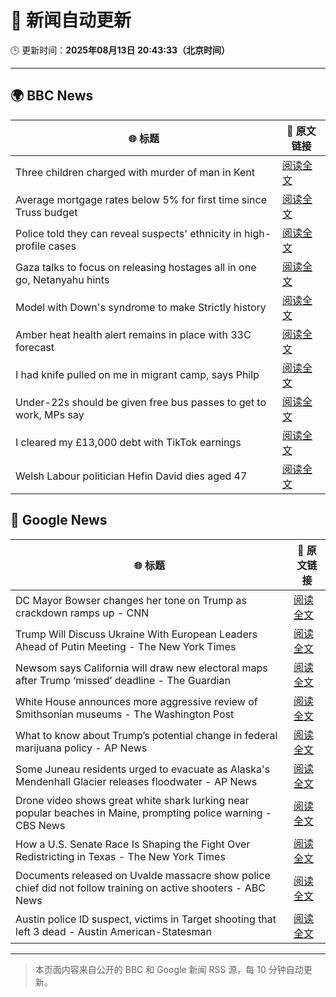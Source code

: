# 🧠 新闻自动更新

🕒 更新时间：**2025年08月13日 20:43:33（北京时间）**

---

## 🌍 BBC News

| 🌐 标题 | 🔗 原文链接 |
|--------|-------------|
| Three children charged with murder of man in Kent | [阅读全文](https://www.bbc.com/news/articles/cgr99lkjlk4o?at_medium=RSS&at_campaign=rss) |
| Average mortgage rates below 5% for first time since Truss budget | [阅读全文](https://www.bbc.com/news/articles/c4gzv41kw3jo?at_medium=RSS&at_campaign=rss) |
| Police told they can reveal suspects' ethnicity in high-profile cases | [阅读全文](https://www.bbc.com/news/articles/c5ypgg28nvpo?at_medium=RSS&at_campaign=rss) |
| Gaza talks to focus on releasing hostages all in one go, Netanyahu hints | [阅读全文](https://www.bbc.com/news/articles/c9vd734vv0yo?at_medium=RSS&at_campaign=rss) |
| Model with Down's syndrome to make Strictly history | [阅读全文](https://www.bbc.com/news/articles/cly3318nrmpo?at_medium=RSS&at_campaign=rss) |
| Amber heat health alert remains in place with 33C forecast | [阅读全文](https://www.bbc.com/news/articles/c5y3v8l5d1go?at_medium=RSS&at_campaign=rss) |
| I had knife pulled on me in migrant camp, says Philp | [阅读全文](https://www.bbc.com/news/articles/cx2xj7g8vj0o?at_medium=RSS&at_campaign=rss) |
| Under-22s should be given free bus passes to get to work, MPs say | [阅读全文](https://www.bbc.com/news/articles/c9877kg42wjo?at_medium=RSS&at_campaign=rss) |
| I cleared my £13,000 debt with TikTok earnings | [阅读全文](https://www.bbc.com/news/articles/crmkyzvy4m8o?at_medium=RSS&at_campaign=rss) |
| Welsh Labour politician Hefin David dies aged 47 | [阅读全文](https://www.bbc.com/news/articles/cq58j18w32no?at_medium=RSS&at_campaign=rss) |

## 📰 Google News

| 🌐 标题 | 🔗 原文链接 |
|--------|-------------|
| DC Mayor Bowser changes her tone on Trump as crackdown ramps up - CNN | [阅读全文](https://news.google.com/rss/articles/CBMiggFBVV95cUxOUU8yS2tRc2E5WDI5SFdWemg0ZVdZMGlzMW9hbFVEVDhSb2xSS1RyeC1qVmlDQ1pUOFA5TEdUY0hxcDZMNjNpZE40TzAzbWU4QjdTSVNxYWdpRU83emhHRWRZWDBYRWZJQmI4SXNyYmZVSE1ZX2pBN0pQTEtOS19pWFpR0gGHAUFVX3lxTE9CbUpEaUMwWU5TZm9uTVdpRkhsbnJaNHItZnFldVViOUpMRWxrUFBrV2FnTnFzcVhMUVJXUVlURzQ3VC1ZMHpSeF84SENtbk5abXljemdlbkdHZWthaUVOVjhWejVzdTJVVURPc0NCMW55Tm1jTFFfdFZhaHRPNGhIdDJHYW5HQQ?oc=5) |
| Trump Will Discuss Ukraine With European Leaders Ahead of Putin Meeting - The New York Times | [阅读全文](https://news.google.com/rss/articles/CBMijgFBVV95cUxQemNMYnJpbk9TVExrQlh2QVlPYjVFdW5FajRMT1hBVFpyN0FKQjlvcmxOQVRJVDNBOFpaSWthdEg5b29CdGVqVThVSWFsMTdyMWZSdUZFcDdHWktqdHotTW50bDcydFhYQV81Y1lTdEhVazctekVuWV9RcUtncWtDY3R3VW5qN2JPQkFTSVJ3?oc=5) |
| Newsom says California will draw new electoral maps after Trump ‘missed’ deadline - The Guardian | [阅读全文](https://news.google.com/rss/articles/CBMimwFBVV95cUxOS2FMUEF6anJneEdnTDU5eDZIQ3RGM0h5SGFla3h1ZE5Wb2I2ZkFsYngxYWZEM3owNWZhSW5KNGFfU2ItVFgwdll5c291QzA1ZkU5MkZWSmZXWERZdkctZTlVUDI2cGxzVFllQlpsb1lZTXNHVjZEUjhvWV9VOVR4dWlsTFlXZzRvck1URWtrQmgyVHlZRTVjRThocw?oc=5) |
| White House announces more aggressive review of Smithsonian museums - The Washington Post | [阅读全文](https://news.google.com/rss/articles/CBMioAFBVV95cUxOb3RGVWtSbmVIbnV1X3JKb01MWDM2VUZpSllsOExwWGpvNHVpaFg0ajNkU1NYTEdHUGw2TnZyZFBqWmF5ZHZ3V3FUSW1NWUxyZnRUM1JfQ05XR1BRa2JzOFF3cUVIWmw1bVA0NDNtemtybkVYVG1NZk5FdDZFbkdsZkxCa2U5X0FrN3AzdDQzQUM1NE9SYTk3UUVfYnFTM2Vq?oc=5) |
| What to know about Trump’s potential change in federal marijuana policy - AP News | [阅读全文](https://news.google.com/rss/articles/CBMilgFBVV95cUxOaWJOYW9CdVhiVll4c0VXNWpMb1pUNFNzMU5ZdFlUa0VGQ25lamVQMWFRbFNPTGpPNG9xb0IwMlR2NFBCTmZ4WXZZc2tKSXJWS3dZNVpwdzBsYVRqTXpPZ2VWQXBJVUxHTXNwMTR1MFZsT1NQdlhXbnNyZ1NWMWVCbFNfU3VzbHRURDVGZXFUem1WLWhwLUE?oc=5) |
| Some Juneau residents urged to evacuate as Alaska's Mendenhall Glacier releases floodwater - AP News | [阅读全文](https://news.google.com/rss/articles/CBMikAFBVV95cUxOdXpmODl5T2hHWGp1Z0s5a0lwWW5PcnEtSzNLYmYxU05mZ1RWUGZKSUUzMnZlNGNETFA0TDdiX3U1OGMzcU1Wc2RVTURjS1VpRmxteWVfQUNPNmhIX056YzAxRUoyMUUyOF9GUGtYdjUwRHl4TmNqeVpwMF9jc0hMQmg4Z2hTTzVteUJ0Rk9DOEc?oc=5) |
| Drone video shows great white shark lurking near popular beaches in Maine, prompting police warning - CBS News | [阅读全文](https://news.google.com/rss/articles/CBMif0FVX3lxTE4zWjZtSmY2TkV2d294T0FxMzJQVTV1NjhNS2c2SXZKaV9YblBuNmp4UkJXdWZfY3BLZlFuR0VZeUtwNGdVYWIyWW5ZTW5QQjhyUmNETURhUGdYTFlxa2RJaXVJcjJEYkxweEludXhZTUtzcERqUEFxNkR5QmFkdFHSAYQBQVVfeXFMT1RTM0tvaUd3TUdQeHNZTXpSWlJhZTZCRWd6NGlNZlhCQU4tLTk2UzQ3ZHRjR3QzcThQWktnUUFMS1Qwd3hrdC1udkt6bGlwVEdldHVxbi15Z3NqNDRjZ3VIUHVhNzRnR3BrSUl6Q3FodjZSLXJfU25kVTdiX3FSUVJRQWFu?oc=5) |
| How a U.S. Senate Race Is Shaping the Fight Over Redistricting in Texas - The New York Times | [阅读全文](https://news.google.com/rss/articles/CBMihAFBVV95cUxNWFhrSFQxcXVuc0NscWdhMm5PRHdoUS1LNjlOVFM2dzRZMUt2VHpMQ3U3a0lZUEhvSmJLdW9Jcm1BNXBobEZIbG1jOUkzV3FfTkttajk4REg2bHBCRlFRWFBGVWVxRzlNRkktT0x3QXhTcUtsNHJxcHphVmVQa1ROckY5Q0E?oc=5) |
| Documents released on Uvalde massacre show police chief did not follow training on active shooters - ABC News | [阅读全文](https://news.google.com/rss/articles/CBMipwFBVV95cUxQci1aRzRVN2JiQUFVNjBHM3JiWDE5NzI3QU4xT1JaaUhKN0s0V183VERmNTJxMGNCeXpfX3dwVnkzOGlURF9JQjRDMExqOFVzMEIyZTR4X1JDVlRoTUdOeExFZTZJQ3U1b185WGZyel9veDlKMXpmNGhVVGhSZDNPcjZuZW16cUlFLUtPb290RWZxOUVzX0kxSm1ndXdFV01ZZzJYRFlGb9IBrAFBVV95cUxNZzdWblpSMm1qVXlOOFdMTDRUV3pCeVM1aXZpTllNSlI2MlpLN3VIQURHcXdIOG1OdkY0UE5SemR6TnZLMFJSUURtUXVya3BVdUpwSDlNOW9SamdvUFdNRFBWbnkyaGR3VVB2VTA1UzNRZGZoNEwzdkRub3UxOUR0NDItR0NFU1BHZ0VrVjBVbEQyS2daUC1TVWhqS0NuUGtteWY1NmJJRnFONmp6?oc=5) |
| Austin police ID suspect, victims in Target shooting that left 3 dead - Austin American-Statesman | [阅读全文](https://news.google.com/rss/articles/CBMikgFBVV95cUxPVmNDejdKSlJJWkpTU0hTeUZaZFRObm5xWDhDaTZJclBoZFFEUWRxeXFfWUxua0lmeG1QZXBiOFVYb3NneWxILU13a1VIOWVpb19BT1VKeU5BWFlMZ0h2VV9NRUZGLW96R3AtTERWS0xpc1liM1JGRGdxcGxtUHNaanJPODdXNTN6TG5jVHNIX3V6Zw?oc=5) |

---
> 本页面内容来自公开的 BBC 和 Google 新闻 RSS 源，每 10 分钟自动更新。